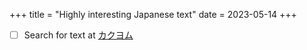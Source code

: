 +++
title = "Highly interesting Japanese text"
date = 2023-05-14
+++

- [ ] Search for text at [カクヨム](https://kakuyomu.jp)
